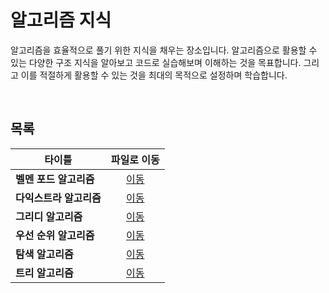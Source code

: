# 알고리즘 지식
알고리즘을 효율적으로 풀기 위한 지식을 채우는 장소입니다. 알고리즘으로 활용할 수 있는 다양한 구조 지식을 알아보고 코드로 실습해보며 이해하는 것을 목표합니다. 그리고 이를 적절하게 활용할 수 있는 것을 최대의 목적으로 설정하며 학습합니다.   

<br/>

## 목록
|타이틀|파일로 이동|
|---|:---:|
|**벨멘 포드 알고리즘**|[이동](https://github.com/Hschan2/Algorithm-Study/blob/master/AlgorithmKnowledge/Bellman-Ford%20Algorithm.js)|
|**다익스트라 알고리즘**|[이동](https://github.com/Hschan2/Algorithm-Study/blob/master/AlgorithmKnowledge/Dijkstra%20Algorithm.md)|
|**그리디 알고리즘**|[이동](https://github.com/Hschan2/Algorithm-Study/blob/master/AlgorithmKnowledge/Greedy.js)|
|**우선 순위 알고리즘**|[이동](https://github.com/Hschan2/Algorithm-Study/blob/master/AlgorithmKnowledge/Priority%20Queue.py)|
|**탐색 알고리즘**|[이동](https://github.com/Hschan2/Algorithm-Study/blob/master/AlgorithmKnowledge/SearchAlgorithm.js)|
|**트리 알고리즘**|[이동](https://github.com/Hschan2/Algorithm-Study/blob/master/AlgorithmKnowledge/TreeAlgorithm.md)|